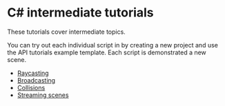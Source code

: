 # C# intermediate tutorials
These tutorials cover intermediate topics.

You can try out each individual script in by creating a new project and use the API tutorials example template. Each script is demonstrated a new scene.

* [Raycasting](csharpintermediate/raycasting.md)
* [Broadcasting](csharpintermediate/raycasting.md)
* [Collisions](csharpintermediate/raycasting.md)
* [Streaming scenes](csharpintermediate/raycasting.md)
